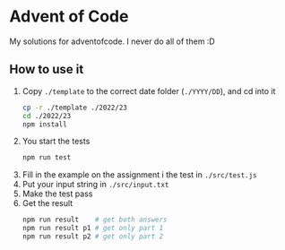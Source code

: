 # Advent of Code

My solutions for adventofcode. I never do all of them :D

## How to use it

1. Copy `./template` to the correct date folder (`./YYYY/DD`), and cd into it
   ```bash
   cp -r ./template ./2022/23
   cd ./2022/23
   npm install
   ```
2. You start the tests
   ```bash
   npm run test
   ```
3. Fill in the example on the assignment i the test in `./src/test.js`
4. Put your input string in `./src/input.txt`
5. Make the test pass
6. Get the result
   ```bash
   npm run result    # get both answers
   npm run result p1 # get only part 1
   npm run result p2 # get only part 2
   ```
